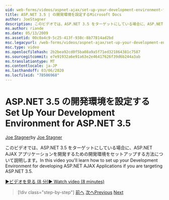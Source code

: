 ```yaml
---
uid: web-forms/videos/aspnet-ajax/set-up-your-development-environment-for-aspnet-35
title: ASP.NET 3.5 | の開発環境を設定するMicrosoft Docs
author: JoeStagner
description: このビデオでは、ASP.NET 3.5 をターゲットにしている場合に、ASP.NET AJAX アプリケーションを開発するための開発環境をセットアップする方法について説明します。
ms.author: riande
ms.date: 05/13/2009
ms.assetid: 00c0a4c9-5c25-413f-938c-8b77814ad2bd
msc.legacyurl: /web-forms/videos/aspnet-ajax/set-up-your-development-environment-for-aspnet-35
msc.type: video
ms.openlocfilehash: 2b2bea92cd0f5ba08a9a5f71ed321864381c7587
ms.sourcegitcommit: e7e91932a6e91a63e2e46417626f39d6b244a3ab
ms.translationtype: MT
ms.contentlocale: ja-JP
ms.lasthandoff: 03/06/2020
ms.locfileid: "78506968"
---
```

# <a name="set-up-your-development-environment-for-aspnet-35"></a><span data-ttu-id="ab590-103">ASP.NET 3.5 の開発環境を設定する</span><span class="sxs-lookup"><span data-stu-id="ab590-103">Set Up Your Development Environment for ASP.NET 3.5</span></span>

<span data-ttu-id="ab590-104">[Joe Stagner](https://github.com/JoeStagner)</span><span class="sxs-lookup"><span data-stu-id="ab590-104">by [Joe Stagner](https://github.com/JoeStagner)</span></span>

<span data-ttu-id="ab590-105">このビデオでは、ASP.NET 3.5 をターゲットにしている場合に、ASP.NET AJAX アプリケーションを開発するための開発環境をセットアップする方法について説明します。</span><span class="sxs-lookup"><span data-stu-id="ab590-105">In this video you'll learn how to set up your Development Environment for developing ASP.NET AJAX Applications if you are targeting ASP.NET 3.5.</span></span>

[<span data-ttu-id="ab590-106">&#9654;ビデオを見る (8 分)</span><span class="sxs-lookup"><span data-stu-id="ab590-106">&#9654; Watch video (8 minutes)</span></span>](https://channel9.msdn.com/Blogs/ASP-NET-Site-Videos/set-up-your-development-environment-for-aspnet-35)

> [!div class="step-by-step"]
> <span data-ttu-id="ab590-107">[前へ](how-to-dynamically-add-controls-to-a-web-page.md)
> [次へ](set-up-your-development-environment-for-aspnet-20.md)</span><span class="sxs-lookup"><span data-stu-id="ab590-107">[Previous](how-to-dynamically-add-controls-to-a-web-page.md)
[Next](set-up-your-development-environment-for-aspnet-20.md)</span></span>
